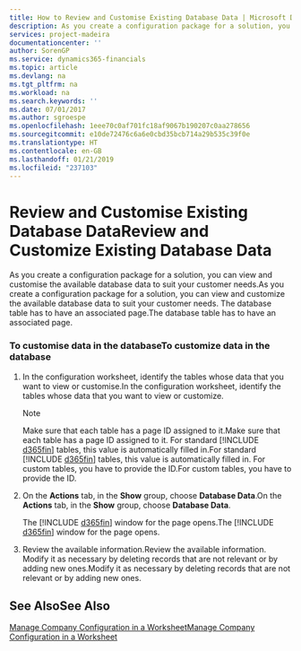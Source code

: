 ```yaml
---
title: How to Review and Customise Existing Database Data | Microsoft Docs
description: As you create a configuration package for a solution, you can view and customise the available database data to suit your customer needs. The database table has to have an associated page.
services: project-madeira
documentationcenter: ''
author: SorenGP
ms.service: dynamics365-financials
ms.topic: article
ms.devlang: na
ms.tgt_pltfrm: na
ms.workload: na
ms.search.keywords: ''
ms.date: 07/01/2017
ms.author: sgroespe
ms.openlocfilehash: 1eee70c0af701fc18af9067b190207c0aa278656
ms.sourcegitcommit: e10de72476c6a6e0cbd35bcb714a29b535c39f0e
ms.translationtype: HT
ms.contentlocale: en-GB
ms.lasthandoff: 01/21/2019
ms.locfileid: "237103"
---
```

# <a name="review-and-customize-existing-database-data"></a><span data-ttu-id="fceba-104">Review and Customise Existing Database Data</span><span class="sxs-lookup"><span data-stu-id="fceba-104">Review and Customize Existing Database Data</span></span>
<span data-ttu-id="fceba-105">As you create a configuration package for a solution, you can view and customise the available database data to suit your customer needs.</span><span class="sxs-lookup"><span data-stu-id="fceba-105">As you create a configuration package for a solution, you can view and customize the available database data to suit your customer needs.</span></span> <span data-ttu-id="fceba-106">The database table has to have an associated page.</span><span class="sxs-lookup"><span data-stu-id="fceba-106">The database table has to have an associated page.</span></span>  

### <a name="to-customize-data-in-the-database"></a><span data-ttu-id="fceba-107">To customise data in the database</span><span class="sxs-lookup"><span data-stu-id="fceba-107">To customize data in the database</span></span>  

1. <span data-ttu-id="fceba-108">In the configuration worksheet, identify the tables whose data that you want to view or customise.</span><span class="sxs-lookup"><span data-stu-id="fceba-108">In the configuration worksheet, identify the tables whose data that you want to view or customize.</span></span>  

   > [!NOTE]
   >  <span data-ttu-id="fceba-109">Make sure that each table has a page ID assigned to it.</span><span class="sxs-lookup"><span data-stu-id="fceba-109">Make sure that each table has a page ID assigned to it.</span></span> <span data-ttu-id="fceba-110">For standard [!INCLUDE [d365fin](includes/d365fin_md.md)] tables, this value is automatically filled in.</span><span class="sxs-lookup"><span data-stu-id="fceba-110">For standard [!INCLUDE [d365fin](includes/d365fin_md.md)] tables, this value is automatically filled in.</span></span> <span data-ttu-id="fceba-111">For custom tables, you have to provide the ID.</span><span class="sxs-lookup"><span data-stu-id="fceba-111">For custom tables, you have to provide the ID.</span></span>  

2. <span data-ttu-id="fceba-112">On the **Actions** tab, in the **Show** group, choose **Database Data**.</span><span class="sxs-lookup"><span data-stu-id="fceba-112">On the **Actions** tab, in the **Show** group, choose **Database Data**.</span></span>  

    <span data-ttu-id="fceba-113">The [!INCLUDE [d365fin](includes/d365fin_md.md)] window for the page opens.</span><span class="sxs-lookup"><span data-stu-id="fceba-113">The [!INCLUDE [d365fin](includes/d365fin_md.md)] window for the page opens.</span></span>  

3. <span data-ttu-id="fceba-114">Review the available information.</span><span class="sxs-lookup"><span data-stu-id="fceba-114">Review the available information.</span></span> <span data-ttu-id="fceba-115">Modify it as necessary by deleting records that are not relevant or by adding new ones.</span><span class="sxs-lookup"><span data-stu-id="fceba-115">Modify it as necessary by deleting records that are not relevant or by adding new ones.</span></span>  

## <a name="see-also"></a><span data-ttu-id="fceba-116">See Also</span><span class="sxs-lookup"><span data-stu-id="fceba-116">See Also</span></span>  
 [<span data-ttu-id="fceba-117">Manage Company Configuration in a Worksheet</span><span class="sxs-lookup"><span data-stu-id="fceba-117">Manage Company Configuration in a Worksheet</span></span>](admin-how-to-manage-company-configuration-in-a-worksheet.md)
